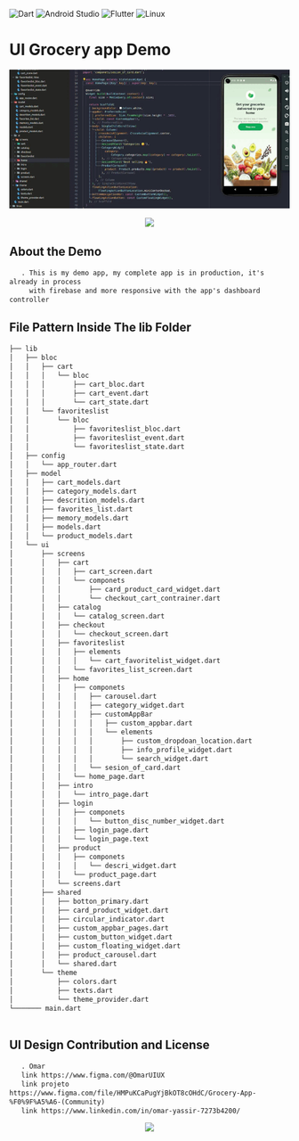 ![Dart](https://img.shields.io/badge/Dart-0175C2?style=for-the-badge&logo=dart&logoColor=white)
![Android Studio](https://img.shields.io/badge/Android_Studio-3DDC84?style=for-the-badge&logo=android-studio&logoColor=white)
![Flutter](https://img.shields.io/badge/Flutter-02569B?style=for-the-badge&logo=flutter&logoColor=white)
![Linux](https://img.shields.io/badge/Linux-E34F26?style=for-the-badge&logo=linux&logoColor=black)


<h></h>

# UI Grocery app Demo

<p align="center"><img src="https://github.com/iBy3l/Grocery-App/blob/main/Screencast%20from%2012-07-2022%2016_55_32.gif"></p>

 <p align="center">
    <a href="https://drive.google.com/file/d/1pH0WZds3fPCtNp95VbvR-GpOZ3SJkszg/view?usp=sharing" target="_blank"><img src="https://www.biid.org.bd/img/apk.png" height="100" ></img></a>
  </p>




## About the Demo
```
   . This is my demo app, my complete app is in production, it's already in process 
     with firebase and more responsive with the app's dashboard controller
```


## File Pattern Inside The lib Folder
```
├── lib
│   ├── bloc
│   │   ├── cart
│   │   │   └── bloc
│   │   │       ├── cart_bloc.dart
│   │   │       ├── cart_event.dart
│   │   │       └── cart_state.dart
│   │   └── favoriteslist
│   │       └── bloc
│   │           ├── favoriteslist_bloc.dart
│   │           ├── favoriteslist_event.dart
│   │           └── favoriteslist_state.dart
│   ├── config
│   │   └── app_router.dart
│   ├── model
│   │   ├── cart_models.dart
│   │   ├── category_models.dart
│   │   ├── descrition_models.dart
│   │   ├── favorites_list.dart
│   │   ├── memory_models.dart
│   │   ├── models.dart
│   │   └── product_models.dart
│   └── ui
│       ├── screens
│       │   ├── cart
│       │   │   ├── cart_screen.dart
│       │   │   └── componets
│       │   │       ├── card_product_card_widget.dart
│       │   │       └── checkout_cart_contrainer.dart
│       │   ├── catalog
│       │   │   └── catalog_screen.dart
│       │   ├── checkout
│       │   │   └── checkout_screen.dart
│       │   ├── favoriteslist
│       │   │   ├── elements
│       │   │   │   └── cart_favoritelist_widget.dart
│       │   │   └── favorites_list_screen.dart
│       │   ├── home
│       │   │   ├── componets
│       │   │   │   ├── carousel.dart
│       │   │   │   ├── category_widget.dart
│       │   │   │   ├── customAppBar
│       │   │   │   │   ├── custom_appbar.dart
│       │   │   │   │   └── elements
│       │   │   │   │       ├── custom_dropdoan_location.dart
│       │   │   │   │       ├── info_profile_widget.dart
│       │   │   │   │       └── search_widget.dart
│       │   │   │   └── sesion_of_card.dart
│       │   │   └── home_page.dart
│       │   ├── intro
│       │   │   └── intro_page.dart
│       │   ├── login
│       │   │   ├── componets
│       │   │   │   └── button_disc_number_widget.dart
│       │   │   ├── login_page.dart
│       │   │   └── login_page.text
│       │   ├── product
│       │   │   ├── componets
│       │   │   │   └── descri_widget.dart
│       │   │   └── product_page.dart
│       │   └── screens.dart
│       ├── shared
│       │   ├── botton_primary.dart
│       │   ├── card_product_widget.dart
│       │   ├── circular_indicator.dart
│       │   ├── custom_appbar_pages.dart
│       │   ├── custom_button_widget.dart
│       │   ├── custom_floating_widget.dart
│       │   ├── product_carousel.dart
│       │   └── shared.dart
│       └── theme
│           ├── colors.dart
│           ├── texts.dart
│           └── theme_provider.dart
└─────── main.dart
 
```

## UI Design Contribution and License
```
   . Omar 
   link https://www.figma.com/@OmarUIUX
   link projeto https://www.figma.com/file/HMPuKCaPugYjBkOT8cOHdC/Grocery-App-%F0%9F%A5%A6-(Community)
   link https://www.linkedin.com/in/omar-yassir-7273b4200/
```
<p align="center"><img src="https://github.com/iBy3l/Grocery-App/blob/main/Grocery%20App%20%F0%9F%A5%A6.png"></p>
